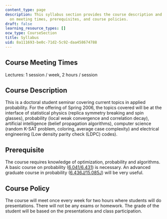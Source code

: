 ```yaml
---
content_type: page
description: This syllabus section provides the course description and information
  on meeting times, prerequisites, and course policies.
draft: false
learning_resource_types: []
ocw_type: CourseSection
title: Syllabus
uid: 8a111693-be0c-71d2-5c92-daa458674788
---
```

## Course Meeting Times

Lectures: 1 session / week, 2 hours / session

## Course Description

This is a doctoral student seminar covering current topics in applied probability. For the offering of Spring 2006, the topics covered will be at the interface of statistical physics (replica symmetry breaking and spin glasses), probability (local weak convergence and correlation decay), artificial intelligence (belief propagation algorithms), computer science (random K-SAT problem, coloring, average case complexity) and electrical engineering (Low density parity check (LDPC) codes).

## Prerequisite

The course requires knowledge of optimization, probability and algorithms. A basic course on probability ([6.041/6.431](/courses/6-041-probabilistic-systems-analysis-and-applied-probability-spring-2006)) is necessary. An advanced graduate course in probability ([6.436J/15.085J](https://ocw.mit.edu/courses/6-436j-fundamentals-of-probability-fall-2018/)) will be very useful.

## Course Policy

The course will meet once every week for two hours where students will do presentations. There will not be any exams or homework. The grade of the student will be based on the presentations and class participation.